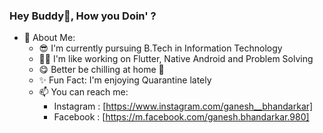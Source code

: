 ### Hey Buddy👋, How you Doin' ?

<!--
**ganeshbhandarkar/ganeshbhandarkar** is a ✨ _special_ ✨ repository because its `README.md` (this file) appears on your GitHub profile.

Here are some ideas to get you started:

- 🔭 I’m currently working on ...
- 🌱 I’m currently learning ...
- 👯 I’m looking to collaborate on ...
- 🤔 I’m looking for help with ...
- 💬 Ask me about ...
- 📫 How to reach me: ...
- 😄 Pronouns: ...
- ⚡ Fun fact: ...
-->
- 🤠 About Me:
  - 😎 I'm currently pursuing B.Tech in Information Technology
  - 👨‍🏭 I'm like working on Flutter, Native Android and Problem Solving
  - 😋 Better be chilling at home 🏡
  - ✨ Fun Fact: I'm enjoying Quarantine lately
  - 📫 You can reach me:
    - Instagram : [https://www.instagram.com/ganesh__bhandarkar]
    - Facebook : [https://m.facebook.com/ganesh.bhandarkar.980]
